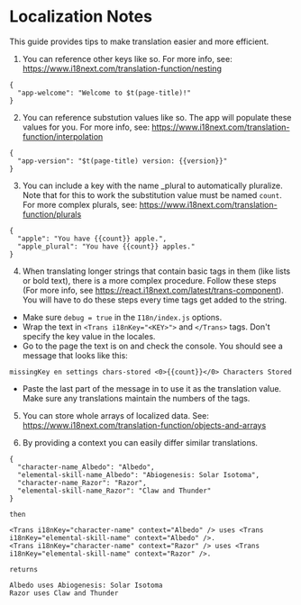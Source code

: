 # Localization Notes

This guide provides tips to make translation easier and more efficient.

1. You can reference other keys like so. For more info, see: https://www.i18next.com/translation-function/nesting

```
{
  "app-welcome": "Welcome to $t(page-title)!"
}
```

2. You can reference substution values like so. The app will populate these values for you. For more info, see: https://www.i18next.com/translation-function/interpolation

```
{
  "app-version": "$t(page-title) version: {{version}}"
}
```

3. You can include a key with the name <KEY>_plural to automatically pluralize. Note that for this to work the substitution value must be named `count`. For more complex plurals, see: https://www.i18next.com/translation-function/plurals

```
{
  "apple": "You have {{count}} apple.",
  "apple_plural": "You have {{count}} apples."
}
```

4. When translating longer strings that contain basic tags in them (like lists or bold text), there is a more complex procedure. Follow these steps (For more info, see https://react.i18next.com/latest/trans-component). You will have to do these steps every time tags get added to the string.

  * Make sure `debug = true` in the `I18n/index.js` options.
  * Wrap the text in `<Trans i18nKey="<KEY>">` and `</Trans>` tags. Don't specify the key value in the locales.
  * Go to the page the text is on and check the console. You should see a message that looks like this:

```
missingKey en settings chars-stored <0>{{count}}</0> Characters Stored
```

  * Paste the last part of the message in to use it as the translation value. Make sure any translations maintain the numbers of the tags.

5. You can store whole arrays of localized data. See: https://www.i18next.com/translation-function/objects-and-arrays

6. By providing a context you can easily differ similar translations.

```
{
  "character-name_Albedo": "Albedo",
  "elemental-skill-name_Albedo": "Abiogenesis: Solar Isotoma",
  "character-name_Razor": "Razor",
  "elemental-skill-name_Razor": "Claw and Thunder"
}

then

<Trans i18nKey="character-name" context="Albedo" /> uses <Trans i18nKey="elemental-skill-name" context="Albedo" />.
<Trans i18nKey="character-name" context="Razor" /> uses <Trans i18nKey="elemental-skill-name" context="Razor" />.

returns

Albedo uses Abiogenesis: Solar Isotoma
Razor uses Claw and Thunder
```